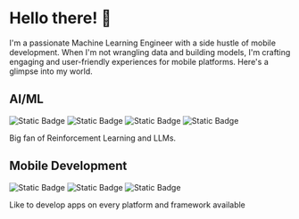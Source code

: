 


# Hello there! 👋

I'm a passionate Machine Learning Engineer with a side hustle of mobile development. When I'm not wrangling data and building models, I'm crafting engaging and user-friendly experiences for mobile platforms. Here's a glimpse into my world.

## AI/ML

![Static Badge](https://img.shields.io/badge/TensorFlow%20Certified%20Developer-Jose%20Sanchez-orange?style=flat&logo=tensorflow&logoColor=orange&color=orange)
![Static Badge](https://img.shields.io/badge/Azure%20AI%20Fundamentals%20Certified-Jose%20Sanchez-blue?style=flat&logo=microsoftazure&logoColor=blue&color=blue)
![Static Badge](https://img.shields.io/badge/PyTorch-black?style=flat&logo=pytorch&logoColor=orange&color=gray)
![Static Badge](https://img.shields.io/badge/Numpy-black?style=flat&logo=numpy&logoColor=blue&color=gray)

Big fan of Reinforcement Learning and LLMs. 


## Mobile Development

![Static Badge](https://img.shields.io/badge/Android-Jetpack_Compose-black?style=flat&logo=android&logoColor=green&color=green)
![Static Badge](https://img.shields.io/badge/iOS-SwiftUI-black?style=flat&logo=swift&logoColor=blue&color=blue)
![Static Badge](https://img.shields.io/badge/Flutter-black?style=flat&logo=flutter&logoColor=blue&color=gray)

Like to develop apps on every platform and framework available